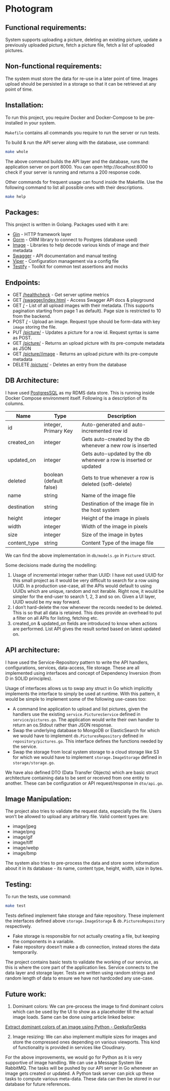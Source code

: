 # Photogram

## Functional requirements:

System supports uploading a picture, deleting an existing picture, update a previously uploaded picture, fetch a picture file, fetch a list of uploaded pictures.

## Non-functional requirements:

The system must store the data for re-use in a later point of time. Images upload should be persisted in a storage so that it can be retrieved at any point of time.

## Installation:

To run this project, you require Docker and Docker-Compose to be pre-installed in your system.

`Makefile` contains all commands you require to run the server or run tests.

To build & run the API server along with the database, use command:

```bash
make whole
```

The above command builds the API layer and the database, runs the application server on port 8000. You can open http://localhost:8000 to check if your server is running and returns a 200 response code.

Other commands for frequent usage can found inside the Makefile. Use the following command to list all possible ones with their descriptions.

```bash
make help
```

## Packages:

This project is written in Golang. Packages used with it are:

- [Gin](https://github.com/gin-gonic/gin) - HTTP framework layer
- [Gorm](https://github.com/go-gorm/gorm) - ORM library to connect to Postgres (database used)
- [Image](https://github.com/golang/image) - Libraries to help decode various kinds of image and their metadata
- [Swagger](https://github.com/swaggo/gin-swagger) - API documentation and manual testing
- [Viper](https://github.com/spf13/viper) - Configuration management via a config file
- [Testify](https://github.com/stretchr/testify) - Toolkit for common test assertions and mocks


## Endpoints:

- GET [/healthcheck](http://localhost:8000/healthcheck) - Get server uptime metrics
- GET [/swagger/index.html](http://localhost:8000/swagger/index.html) - Access Swagger API docs & playground
- GET [/](http://localhost:8000/) - List of all upload images with their metadata. (This supports pagination starting from page 1 as default). Page size is restricted to 10 from the backend.
- POST [/](http://localhost:8000/) - Upload an image. Request type should be form-data with key `image` storing the file.
- PUT [/picture/<id>](http://localhost:8000/picture/1) - Updates a picture for a row id. Request syntax is same as POST.
- GET [/picture/<id>](http://localhost:8000/picture/1) - Returns an upload picture with its pre-compute metadata as JSON
- GET [/picture/<id>/image](http://localhost:8000/picture/1/image) - Returns an upload picture with its pre-compute metadata
- DELETE [/picture/<id>](http://localhost:8000/picture/1) - Deletes an entry from the database

## DB Architecture:

I have used [PostgresSQL](https://www.postgresql.org/) as my RDMS data store. This is running inside Docker Compose environment itself. Following is a description of its columns.

| Name | Type | Description |
| --- | --- | --- |
| id | integer, Primary Key | Auto-generated and auto-incremented row id |
| created_on | integer | Gets auto-created by the db whenever a new row is inserted |
| updated_on | integer | Gets auto-updated by the db whenever a row is inserted or updated |
| deleted | boolean (default false) | Gets to true whenever a row is deleted (soft-delete) |
| name | string | Name of the image file |
| destination | string | Destination of the image file in the host system |
| height | integer | Height of the image in pixels |
| width | integer | Width of the image in pixels |
| size | integer | Size of the image in bytes |
| content_type | string | Content Type of the image file |

We can find the above implementation in `db/models.go` in `Picture` struct.

Some decisions made during the modelling:

1. Usage of incremental integer rather than UUID:
I have not used UUID for this small project as it would be very difficult to search for a row using UUID. In a production use-case, all the APIs would default to using UUIDs which are unique, random and not iterable. Right now, it would be simpler for the end-user to search 1, 2, 3 and so on. Given a UI layer, UUID would be my way forward.
2. I don’t hard-delete the row whenever the records needed to be deleted. This is so that all data is retained. This does provide an overhead to put a filter on all APIs for listing, fetching etc.
3. created_on & updated_on fields are introduced to know when actions are performed. List API gives the result sorted based on latest updated on.


## API architecture:

I have used the Service-Repository pattern to write the API handlers, configurations, services, data-access, file storage. These are all implemented using interfaces and concept of Dependency Inversion (from D in SOLID principles).

Usage of interfaces allows us to swap any struct in Go which implicitly implements the interface to simply be used at runtime. With this pattern, it would be simple to implement some of the following use-cases too:

- A command line application to upload and list pictures, given the handlers use the existing `service.PicturesService` defined in `service/pictures.go`. The application would write their own handler to return an os.Stdout rather than JSON response.
- Swap the underlying database to MongoDB or ElasticSearch for which we would have to implement `db.PicturesRepository` defined in `repository/pictures.go`. This interface defines the functions needed by the service.
- Swap the storage from local system storage to a cloud storage like S3 for which we would have to implement `storage.ImageStorage` defined in `storage/storage.go`.

We have also defined DTO (Data Transfer Objects) which are basic struct architecture containing data to be sent or received from one entity to another. These can be configuration or API request/response in `dto/api.go`.

## Image Manipulation:

The project also tries to validate the request data, especially the file. Users won’t be allowed to upload any arbitrary file. Valid content types are:

- image/jpeg
- image/png
- image/gif
- image/tiff
- image/webp
- image/bmp

The system also tries to pre-process the data and store some information about it in its database - its name, content type, height, width, size in bytes.

## Testing:

To run the tests, use command:

```bash
make test
```

Tests defined implement fake storage and fake repository. These implement the interfaces defined above `storage.ImageStorage` & `db.PicturesRepository` respectively.

- Fake storage is responsible for not actually creating a file, but keeping the components in a variable.
- Fake repository doesn’t make a db connection, instead stores the data temporarily.

The project contains basic tests to validate the working of our service, as this is where the core part of the application lies. Service connects to the data layer and storage layer. Tests are written using random strings and random length of data to ensure we have not hardcoded any use-case.

## Future work:

1. Dominant colors:
We can pre-process the image to find dominant colors which can be used by the UI to show as a placeholder till the actual image loads. Same can be done using article linked below:

[Extract dominant colors of an image using Python - GeeksforGeeks](https://www.geeksforgeeks.org/extract-dominant-colors-of-an-image-using-python/amp/)

2. Image resizing:
We can also implement multiple sizes for images and store the compressed ones depending on various viewports. This kind of functionality is provided in services like Cloudinary.

For the above improvements, we would go for Python as it is very supportive of image handling. We can use a Message System like RabbitMQ. The tasks will be pushed by our API server in Go whenever an image gets created or updated. A Python task server can pick up these tasks to compute various meta-data. These data can then be stored in our database for future references.
